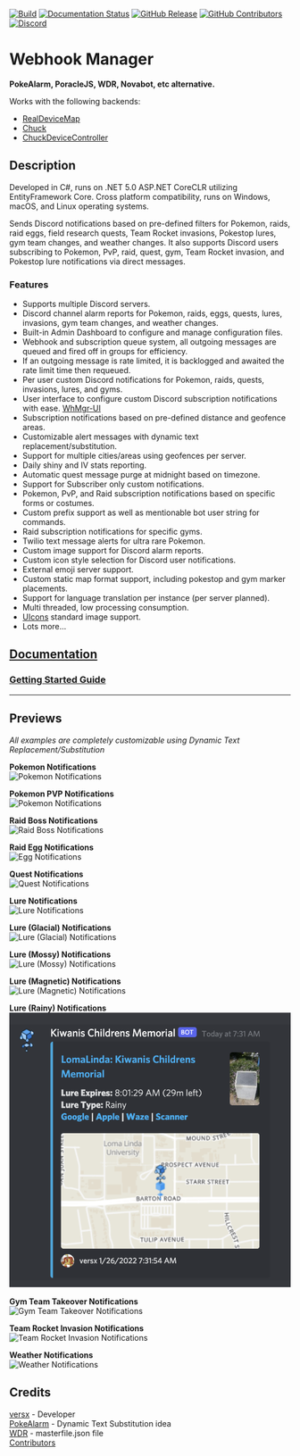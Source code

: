 [![Build](https://github.com/versx/WhMgr/workflows/.NET/badge.svg)](https://github.com/versx/WhMgr/actions)
[![Documentation Status](https://readthedocs.org/projects/whmgr/badge/?version=latest)](https://whmgr.rtfd.io)
[![GitHub Release](https://img.shields.io/github/release/versx/WhMgr.svg)](https://github.com/versx/WhMgr/releases/)
[![GitHub Contributors](https://img.shields.io/github/contributors/versx/WhMgr.svg)](https://github.com/versx/WhMgr/graphs/contributors/)
[![Discord](https://img.shields.io/discord/552003258000998401.svg?label=&logo=discord&logoColor=ffffff&color=7389D8&labelColor=6A7EC2)](https://discord.gg/zZ9h9Xa)  

# Webhook Manager  

**PokeAlarm, PoracleJS, WDR, Novabot, etc alternative.**  

Works with the following backends:  
- [RealDeviceMap](https://github.com/123FLO321/RealDeviceMap)  
- [Chuck](https://github.com/WatWowMap/Chuck)  
- [ChuckDeviceController](https://github.com/versx/ChuckDeviceController)  


## Description  
Developed in C#, runs on .NET 5.0 ASP.NET CoreCLR utilizing EntityFramework Core. Cross platform compatibility, runs on Windows, macOS, and Linux operating systems.  

Sends Discord notifications based on pre-defined filters for Pokemon, raids, raid eggs, field research quests, Team Rocket invasions, Pokestop lures, gym team changes, and weather changes. It also supports Discord users subscribing to Pokemon, PvP, raid, quest, gym, Team Rocket invasion, and Pokestop lure notifications via direct messages.

### Features  
- Supports multiple Discord servers.  
- Discord channel alarm reports for Pokemon, raids, eggs, quests, lures, invasions, gym team changes, and weather changes.  
- Built-in Admin Dashboard to configure and manage configuration files.  
- Webhook and subscription queue system, all outgoing messages are queued and fired off in groups for efficiency.  
- If an outgoing message is rate limited, it is backlogged and awaited the rate limit time then requeued.  
- Per user custom Discord notifications for Pokemon, raids, quests, invasions, lures, and gyms.  
- User interface to configure custom Discord subscription notifications with ease. [WhMgr-UI](https://github.com/versx/WhMgr-UI)  
- Subscription notifications based on pre-defined distance and geofence areas.  
- Customizable alert messages with dynamic text replacement/substitution.  
- Support for multiple cities/areas using geofences per server.  
- Daily shiny and IV stats reporting.  
- Automatic quest message purge at midnight based on timezone.  
- Support for Subscriber only custom notifications.  
- Pokemon, PvP, and Raid subscription notifications based on specific forms or costumes.  
- Custom prefix support as well as mentionable bot user string for commands.  
- Raid subscription notifications for specific gyms.  
- Twilio text message alerts for ultra rare Pokemon.  
- Custom image support for Discord alarm reports.  
- Custom icon style selection for Discord user notifications.  
- External emoji server support.  
- Custom static map format support, including pokestop and gym marker placements.  
- Support for language translation per instance (per server planned).  
- Multi threaded, low processing consumption.  
- [UIcons](https://github.com/uicons/uicons) standard image support.
- Lots more...  


## [Documentation](https://whmgr.rtfd.io/en/v5-rewrite/)  

### [Getting Started Guide](https://whmgr.readthedocs.io/en/v5-rewrite/install/getting-started)  
<hr>  

## Previews  
*All examples are completely customizable using Dynamic Text Replacement/Substitution*  

__Pokemon Notifications__  
![Pokemon Notifications](.github/images/pkmn.png "Pokemon Notifications")  

__Pokemon PVP Notifications__  
![Pokemon Notifications](.github/images/pvp.png "Pokemon PVP Notifications")  

__Raid Boss Notifications__  
![Raid Boss Notifications](.github/images/raids.png "Raid Boss Notifications")  

__Raid Egg Notifications__  
![Egg Notifications](.github/images/eggs.png "Egg Notifications")  

__Quest Notifications__  
![Quest Notifications](.github/images/quests.png "Quest Notifications")  

__Lure Notifications__  
![Lure Notifications](.github/images/lure.png "Lure Notifications")  

__Lure (Glacial) Notifications__  
![Lure (Glacial) Notifications](.github/images/lure_glacial.png "Lure (Glacial) Notifications")  

__Lure (Mossy) Notifications__  
![Lure (Mossy) Notifications](.github/images/lure_mossy.png "Lure (Mossy) Notifications")  

__Lure (Magnetic) Notifications__  
![Lure (Magnetic) Notifications](.github/images/lure_magnetic.png "Lure (Magnetic) Notifications")  

__Lure (Rainy) Notifications__  
![Lure (Rainy) Notifications](.github/images/lure_rainy.png "Lure (Rainy) Notifications")  

__Gym Team Takeover Notifications__  
![Gym Team Takeover Notifications](.github/images/gyms.png "Gym Team Takeover Notifications")  

__Team Rocket Invasion Notifications__  
![Team Rocket Invasion Notifications](.github/images/invasions.png "Team Rocket Invasion Notifications")  

__Weather Notifications__  
![Weather Notifications](.github/images/weather.png "Weather Notifications")  


## Credits  
[versx](https://github.com/versx) - Developer  
[PokeAlarm](https://github.com/PokeAlarm/PokeAlarm) - Dynamic Text Substitution idea  
[WDR](https://github.com/PartTimeJS/WDR) - masterfile.json file  
[Contributors](https://github.com/versx/WhMgr/contributors)  
